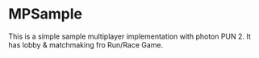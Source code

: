 # MPSample
 
This is a simple sample multiplayer implementation with photon PUN 2. It has lobby & matchmaking fro Run/Race Game.
